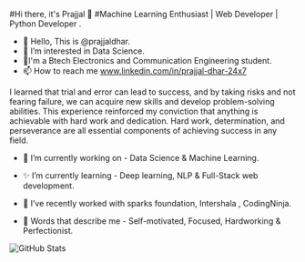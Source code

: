 #Hi there, it's Prajjal 👋 
#Machine Learning Enthusiast | Web Developer | Python Developer .

- 👋 Hello, This is @prajjaldhar.
- 👀 I’m interested in Data Science.
- 🌱I'm a Btech Electronics and Communication Engineering student.
- 📫 How to reach me www.linkedin.com/in/prajjal-dhar-24x7




I learned that trial and error can lead to success, and by taking risks and not fearing failure, we can acquire new skills and develop problem-solving abilities. This experience reinforced my conviction that anything is achievable with hard work and dedication. Hard work, determination, and perseverance are all essential components of achieving success in any field.


- 🔭 I’m currently working on - Data Science & Machine Learning.

- ✨ I’m currently learning - Deep learning, NLP & Full-Stack web development.

- 👯 I’ve recently worked with sparks foundation, Intershala , CodingNinja. 

- 🙂 Words that describe me - Self-motivated, Focused, Hardworking & Perfectionist.


![GitHub Stats](https://github-readme-stats.vercel.app/api?username=prajjaldhar&theme=radical)
